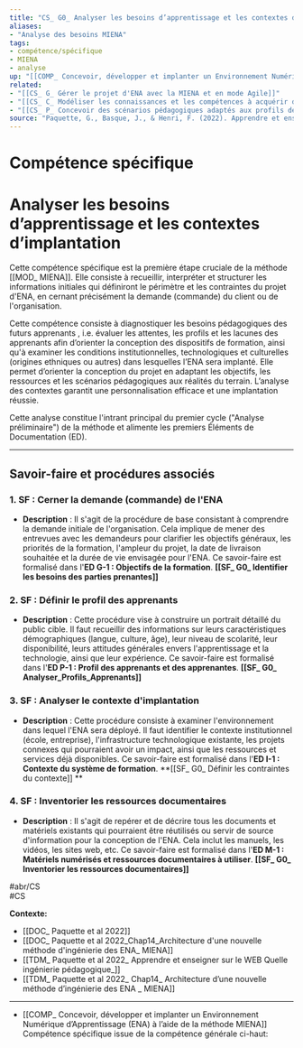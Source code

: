 ```yaml
---
title: "CS_ G0_ Analyser les besoins d’apprentissage et les contextes d’implantation_MIENA"
aliases: 
- "Analyse des besoins MIENA"
tags:
- compétence/spécifique
- MIENA
- analyse
up: "[[COMP_ Concevoir, développer et implanter un Environnement Numérique d’Apprentissage (ENA) à l’aide de la méthode MIENA]]"
related:
- "[[CS_ G_ Gérer le projet d'ENA avec la MIENA et en mode Agile]]"
- "[[CS_ C_ Modéliser les connaissances et les compétences à acquérir dans l’environnement numérique d’apprentissage]]"
- "[[CS_ P_ Concevoir des scénarios pédagogiques adaptés aux profils des apprenants et aux objectifs d’apprentissage]]"
source: "Paquette, G., Basque, J., & Henri, F. (2022). Apprendre et enseigner sur le Web: quelle ingénierie pédagogique? Dans *ARCHITECTURE D’UNE NOUVELLE MÉTHODE D’INGÉNIERIE DES ENVIRONNEMENTS NUMÉRIQUES D’APPRENTISSAGE : LA MIENA* (chap. 14)."
---
```


# Compétence spécifique 
# Analyser les besoins d’apprentissage et les contextes d’implantation

Cette compétence spécifique est la première étape cruciale de la méthode [[MOD_ MIENA]]. Elle consiste à recueillir, interpréter et structurer les informations initiales qui définiront le périmètre et les contraintes du projet d'ENA, en cernant précisément la demande (commande) du client ou de l'organisation. 

Cette compétence consiste à diagnostiquer les besoins pédagogiques des futurs apprenants , i.e. évaluer les attentes, les profils et les lacunes des apprenants afin d’orienter la conception des dispositifs de formation, ainsi qu'à examiner les conditions institutionnelles, technologiques et culturelles (origines ethniques ou autres) dans lesquelles l’ENA sera implanté. Elle permet d’orienter la conception du projet en adaptant les objectifs, les ressources et les scénarios pédagogiques aux réalités du terrain. L’analyse des contextes garantit une personnalisation efficace et une implantation réussie.

Cette analyse constitue l'intrant principal du premier cycle ("Analyse préliminaire") de la méthode et alimente les premiers Éléments de Documentation (ED).

---
## Savoir-faire et procédures associés

### 1. SF : Cerner la demande (commande) de l'ENA
- **Description** : Il s'agit de la procédure de base consistant à comprendre la demande initiale de l'organisation. Cela implique de mener des entrevues avec les demandeurs pour clarifier les objectifs généraux, les priorités de la formation, l'ampleur du projet, la date de livraison souhaitée et la durée de vie envisagée pour l'ENA. Ce savoir-faire est formalisé dans l'**ED G-1 : Objectifs de la formation**.
			**[[SF_ G0_ Identifier les besoins des parties prenantes]]**

### 2. SF : Définir le profil des apprenants 
- **Description** : Cette procédure vise à construire un portrait détaillé du public cible. Il faut recueillir des informations sur leurs caractéristiques démographiques (langue, culture, âge), leur niveau de scolarité, leur disponibilité, leurs attitudes générales envers l'apprentissage et la technologie, ainsi que leur expérience. Ce savoir-faire est formalisé dans l'**ED P-1 : Profil des apprenants et des apprenantes**.
				**[[SF_ G0_ Analyser_Profils_Apprenants]]**
### 3. SF : Analyser le contexte d'implantation 
- **Description** : Cette procédure consiste à examiner l'environnement dans lequel l'ENA sera déployé. Il faut identifier le contexte institutionnel (école, entreprise), l'infrastructure technologique existante, les projets connexes qui pourraient avoir un impact, ainsi que les ressources et services déjà disponibles. Ce savoir-faire est formalisé dans l'**ED I-1 : Contexte du système de formation**.
				**[[SF_ G0_ Définir les contraintes du contexte]] **
### 4. SF : Inventorier les ressources documentaires 
- **Description** : Il s'agit de repérer et de décrire tous les documents et matériels existants qui pourraient être réutilisés ou servir de source d'information pour la conception de l'ENA. Cela inclut les manuels, les vidéos, les sites web, etc. Ce savoir-faire est formalisé dans l'**ED M-1 : Matériels numérisés et ressources documentaires à utiliser**.
				**[[SF_ G0_ Inventorier les ressources documentaires]]**


#abr/CS  
#CS 


**Contexte:**
- [[DOC_ Paquette et al 2022]]
- [[DOC_ Paquette et al 2022_Chap14_Architecture d'une nouvelle méthode d'ingénierie des ENA_ MIENA]]
- [[TDM_ Paquette et al 2022_ Apprendre et enseigner sur le WEB Quelle ingénierie pédagogique_]]
- [[TDM_ Paquette et al 2022_ Chap14_ Architecture d’une nouvelle méthode d’ingénierie des ENA _ MIENA]]

---
- [[COMP_ Concevoir, développer et implanter un Environnement Numérique d’Apprentissage (ENA) à l’aide de la méthode MIENA]]
Compétence spécifique issue de la compétence générale ci-haut:



